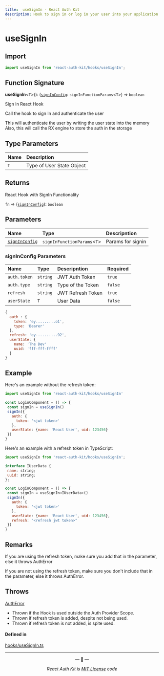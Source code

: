 ```yaml
---
title:  useSignIn - React Auth Kit
description: Hook to sign in or log in your user into your application
---
```


# useSignIn

<div data-ea-publisher="authkitarkadipme" data-ea-type="text" id="ref_useSignIn"></div>

## Import

```js
import useSignIn from 'react-auth-kit/hooks/useSignIn';
```

## Function Signature

**useSignIn**<`T`\>(): ([`signInConfig`](#signinconfig-parameters): `signInFunctionParams`<`T`\>) => `boolean`

Sign In React Hook

Call the hook to sign In and authenticate the user

This will authenticate the user by writing the user state into the memory
Also, this will call the RX engine to store the auth in the storage

## Type Parameters

| Name | Description               |
|:-----|:--------------------------|
| `T`  | Type of User State Object |

## Returns
React Hook with SignIn Functionality

`fn` => ([`signInConfig`](#signinconfig-parameters)): `boolean`

## Parameters

| Name                                       | Type                         | Descripntion      |
|:-------------------------------------------|:-----------------------------|:------------------|
| [`signInConfig`](#signinconfig-parameters) | `signInFunctionParams`<`T`\> | Params for signin |

### signInConfig Parameters

| Name         | Type     | Descripntion      | Required |
|:-------------|:---------|:------------------|:---------|
| `auth.token` | `string` | JWT Auth Token    | `true`   |
| `auth.type`  | `string` | Type of the Token | `false`  |
| `refresh`    | `string` | JWT Refresh Token | `true`   |
| `userState`  | `T`      | User Data         | `false`  |

```js
{
  auth : {
    token: 'ey.........o1',
    type: 'Bearer'
  },
  refresh: 'ey..........92',
  userState: {
    name: 'The Dev'
    uuid: 'fff-fff-ffff'
  }
}
```

## Example

Here's an example without the refresh token:
```jsx
import useSignIn from 'react-auth-kit/hooks/useSignIn'

const LoginComponent = () => {
 const signIn = useSignIn()
 signIn({
   auth: {
     token: '<jwt token>'
   },
   userState: {name: 'React User', uid: 123456}
 })
}
```

Here's an example with a refresh token in TypeScript:
```jsx
import useSignIn from 'react-auth-kit/hooks/useSignIn';

interface IUserData {
 name: string;
 uuid: string;
};

const LoginComponent = () => {
 const signIn = useSignIn<IUserData>()
 signIn({
   auth: {
     token: '<jwt token>'
   },
   userState: {name: 'React User', uid: 123456},
   refresh: "<refresh jwt token>"
 })
}
```

## Remarks

If you are using the refresh token, make sure you add that in the parameter,
else it throws AuthError

If you are not using the refresh token, make sure you don't include
that in the parameter, else it throws AuthError.

## Throws

[AuthError](./../errors.md#autherror)

- Thrown if the Hook is used outside the Auth Provider Scope.
- Thrown if refresh token is added, despite not being used.
- Thrown if refresh token is not added, is spite used.

#### Defined in

[hooks/useSignIn.ts](https://github.com/react-auth-kit/react-auth-kit/blob/37dc30d4/packages/react-auth-kit/src/hooks/useSignIn.ts#L85)

---

<p align="center">&mdash; 🔑  &mdash;</p>
<p align="center"><i>React Auth Kit is <a href="https://github.com/react-auth-kit/react-auth-kit/blob/master/LICENSE">MIT License</a> code</i></p>
